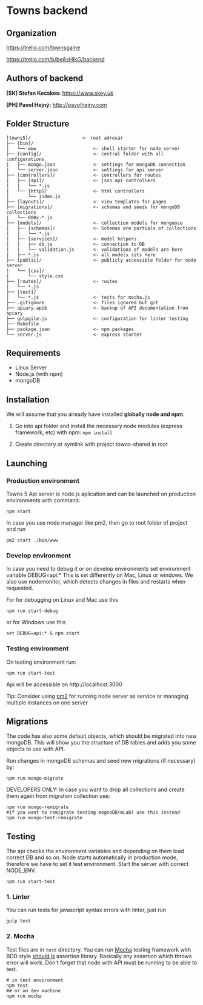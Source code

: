 # Towns backend


## Organization

https://trello.com/townsgame

https://trello.com/b/beAsHIkG/backend


## Authors of backend

**[SK] Stefan Kecskes:** https://www.skey.uk

**[PH] Pavol Hejný:** http://pavolhejny.com


## Folder Structure

    [towns5]/                   <- root adresár
	├── [bin]/
	|   └── www                     <- shell starter for node server
	├── [config]/                   <- central folder with all configurations
	|   ├── mongo.json              <- settings for mongoDb connection
	|   └── server.json             <- settings for api server
	├── [controllers]/              <- controllers for routes
	|   ├── [api]/                  <- json api controllers
	|   |   └── *.js                
	|   └── [http]/                 <- html controllers
	|       └── index.js            
	├── [layouts]/                  <- view templates for pages
	├── [migrations]/               <- schemas and seeds for mongoDB collections    
	|   └── 000x-*.js     
	├── [models]/                   <- collection models for mongoose
	|   ├── [schemas]/              <- Schemas are partials of collections 
	|   |   └── *.js                
	|   ├── [services]/             <- model helpers
	|   |   ├── db.js               <- connection to DB 
	|   |   └── validation.js       <- validations of models are here
	|   ├── *.js                    <- all models sits here
	├── [public]/                   <- publicly accessible folder for node server 
	|   └── [css]/
	|       └── style.css
	├── [routes]/                   <- routes
	|   └── *.js
	├── [test]/                     
	|   └── *.js                    <- tests for mocha.js
	├── .gitignore                  <- files ignored but git
	├── apiary.apib                 <- backup of API documentation from apiary 
	├── gulpgile.js                 <- configuration for linter testing
	├── Makefile                    
	├── package.json                <- npm packages
	└── server.js                   <- express starter


## Requirements

- Linux Server
- Node.js (with npm)
- mongoDB


## Installation

We will assume that you already have installed **globally node and npm**.

1. Go into api folder and install the necessary node modules (express framework, etc) with npm: `npm install`

2. Create directory or symlink with project towns-shared in root



## Launching

### Production environment

Towns 5 Api server is node.js aplication and can be launched on production environments with command:

	npm start

In case you use node manager like pm2, then go to root folder of project and run

	pm2 start ./bin/www
	
### Develop environment

In case you need to debug it or on develop environments set environment variable DEBUG=api:* This is set differently on
Mac, Linux or windows. We also use nodemonitor, which detects changes in files and restarts when requested.

For for debugging on Linux and Mac use this

	npm run start-debug
	
or for Windows use this
	
	set DEBUG=api:* & npm start


### Testing environment

On testing environment run:

    npm run start-test

Api will be accessible on http://localhost:3000

Tip: Consider using [pm2](https://www.npmjs.com/package/pm2) for running node server as service or managing multiple instances on one server

## Migrations

The code has also some default objects, which should be migrated into new mongoDB. This will show you the structure
of DB tables and adds you some objects to use with API.

Run changes in mongoDB schemas and seed new migrations (if necessary) by: 

    npm run mongo-migrate
    
DEVELOPERS ONLY: In case you want to drop all collections and create them again from migration collection use:
    
    npm run mongo-remigrate
    #if you want to remigrate testing mognoDB(mLab) use this instead
    npm run mongo-test-remigrate
	
## Testing

The api checks the environment variables and depending on them load correct DB and so on. Node starts automatically
in production mode, therefore we have to set it test environment. Start the server with correct NODE_ENV. 
    
    npm run start-test
    

### 1. Linter

You can run tests for javascript syntax errors with linter, just run

	gulp test


### 2. Mocha
 
Test files are in `test` directory. You can run [Mocha](https://mochajs.org) testing framework with BDD style
[should.js](https://github.com/shouldjs/should.js) assertion library. Basically any assertion which throws error
will work. Don't forget that node with API must be running to be able to test.

	# in test environment
	npm test
	## or on dev machine
	npm run mocha

